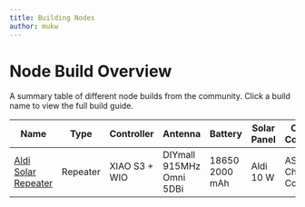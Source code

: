 ```yaml
---
title: Building Nodes
author: mukw
---
```


# Node Build Overview

A summary table of different node builds from the community. Click a build name to view the full build guide.

| Name | Type | Controller | Antenna | Battery | Solar Panel | Charge Controller | LVD | Enclosure | Mounting |
|------------|---------|------------|---------|---------|-------------|--------------------|-----|-----------|----------|
| [Aldi Solar Repeater](./builds/aldi-solar-repeater.md) | Repeater | XIAO S3 + WIO | DIYmall 915MHz Omni 5DBi | 18650 2000 mAh | Aldi 10 W | AS21 5V Charge Controller |  | Existing Aldi Case | Spike |
